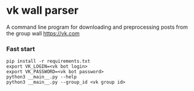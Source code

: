 # vk wall parser

A command line program for downloading and preprocessing posts from the group wall https://vk.com

### Fast start
```
pip install -r requirements.txt
export VK_LOGIN=<vk bot login>
export VK_PASSWORD=<vk bot password>
python3 __main__.py --help
python3 __main__.py --group_id <vk group id>
```
